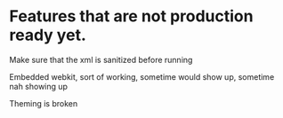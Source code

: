 # Features that are not production ready yet.

Make sure that the xml is sanitized before running

Embedded webkit, sort of working, sometime would show up, sometime nah showing up

Theming is broken